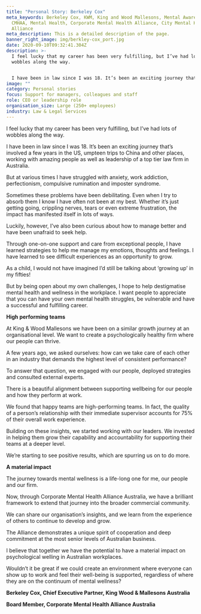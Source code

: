 ```yaml
---
title: "Personal Story: Berkeley Cox"
meta_keywords: Berkeley Cox, KWM, King and Wood Mallesons, Mental Awareness,
  CMHAA, Mental Health, Corporate Mental Health Alliance, City Mental Health
  Alliance
meta_description: This is a detailed description of the page.
banner_right_image: img/berkley-cox_port.jpg
date: 2020-09-10T09:32:41.304Z
description: >-
  I feel lucky that my career has been very fulfilling, but I’ve had lots of
  wobbles along the way.


  I have been in law since I was 18. It’s been an exciting journey that’s involved a few years in the US, umpteen trips to China and other places, working with amazing people as well as leadership of a top tier law firm in Australia.
image: ""
category: Personal stories
focus: Support for managers, colleagues and staff
role: CEO or leadership role
organisation_size: Large (250+ employees)
industry: Law & Legal Services
---
```

I feel lucky that my career has been very fulfilling, but I’ve had lots of wobbles along the way.

I have been in law since I was 18. It’s been an exciting journey that’s involved a few years in the US, umpteen trips to China and other places, working with amazing people as well as leadership of a top tier law firm in Australia.

But at various times I have struggled with anxiety, work addiction, perfectionism, compulsive rumination and imposter syndrome.

Sometimes these problems have been debilitating. Even when I try to absorb them I know I have often not been at my best. Whether it’s just getting going, crippling nerves, tears or even extreme frustration, the impact has manifested itself in lots of ways.

Luckily, however, I’ve also been curious about how to manage better and have been unafraid to seek help.

Through one-on-one support and care from exceptional people, I have learned strategies to help me manage my emotions, thoughts and feelings. I have learned to see difficult experiences as an opportunity to grow.

As a child, I would not have imagined I’d still be talking about ‘growing up’ in my fifties!

But by being open about my own challenges, I hope to help destigmatise mental health and wellness in the workplace. I want people to appreciate that you can have your own mental health struggles, be vulnerable and have a successful and fulfilling career.

**High performing teams**

At King & Wood Mallesons we have been on a similar growth journey at an organisational level. We want to create a psychologically healthy firm where our people can thrive.

A few years ago, we asked ourselves: how can we take care of each other in an industry that demands the highest level of consistent performance?

To answer that question, we engaged with our people, deployed strategies and consulted external experts.

There is a beautiful alignment between supporting wellbeing for our people and how they perform at work.

We found that happy teams are high-performing teams. In fact, the quality of a person’s relationship with their immediate supervisor accounts for 75% of their overall work experience.

Building on these insights, we started working with our leaders. We invested in helping them grow their capability and accountability for supporting their teams at a deeper level.

We’re starting to see positive results, which are spurring us on to do more.

**A material impact**

The journey towards mental wellness is a life-long one for me, our people and our firm.

Now, through Corporate Mental Health Alliance Australia, we have a brilliant framework to extend that journey into the broader commercial community.

We can share our organisation’s insights, and we learn from the experience of others to continue to develop and grow.

The Alliance demonstrates a unique spirit of cooperation and deep commitment at the most senior levels of Australian business.

I believe that together we have the potential to have a material impact on psychological welling in Australian workplaces.

Wouldn’t it be great if we could create an environment where everyone can show up to work and feel their well-being is supported, regardless of where they are on the continuum of mental wellness?

**Berkeley Cox, Chief Executive Partner, King Wood & Mallesons Australia**

**Board Member, Corporate Mental Health Alliance Australia**
